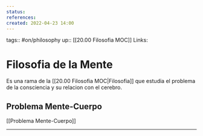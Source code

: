 ```yaml
---
status:
references:
created: 2022-04-23 14:00
---
```

tags:: #on/philosophy 
up:: [[20.00 Filosofia MOC]]
Links: 
# Filosofia de la Mente
Es una rama de la [[20.00 Filosofia MOC|Filosofia]] que estudia el problema de la consciencia y su relacion con el cerebro.

## Problema Mente-Cuerpo
[[Problema Mente-Cuerpo]]


___
